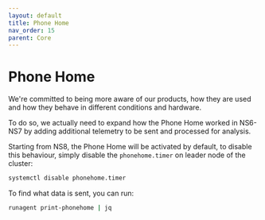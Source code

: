 ```yaml
---
layout: default
title: Phone Home
nav_order: 15
parent: Core
---
```


# Phone Home

We're committed to being more aware of our products, how they are used and how they behave in different conditions and hardware.

To do so, we actually need to expand how the Phone Home worked in NS6-NS7 by adding additional telemetry to be sent and processed for analysis.

Starting from NS8, the Phone Home will be activated by default, to disable  this behaviour, simply disable the `phonehome.timer` on leader node of the cluster:

```bash
systemctl disable phonehome.timer
```

To find what data is sent, you can run:
```bash
runagent print-phonehome | jq
```
